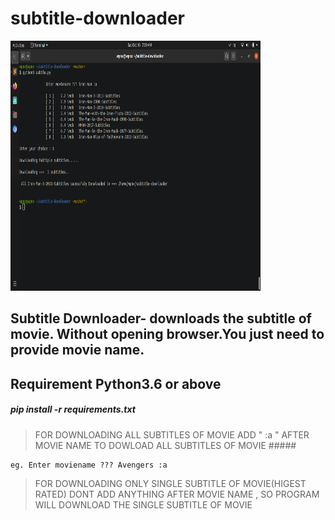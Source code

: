 # subtitle-downloader

<img src="images/sub_git.png" width="400" height="400" >

## Subtitle Downloader- downloads the subtitle of movie. Without opening browser.You just need to provide movie name. ##

## Requirement Python3.6 or above ##

##### pip install -r requirements.txt #####
>FOR DOWNLOADING ALL SUBTITLES OF MOVIE ADD " :a " AFTER MOVIE NAME TO DOWLOAD ALL SUBTITLES OF MOVIE #####

    eg. Enter moviename ??? Avengers :a


>FOR DOWNLOADING ONLY SINGLE SUBTITLE OF MOVIE(HIGEST RATED) DONT ADD ANYTHING AFTER MOVIE NAME , SO PROGRAM WILL DOWNLOAD THE SINGLE SUBTITLE OF MOVIE 


